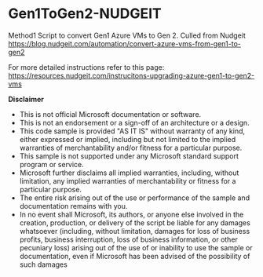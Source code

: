 # Gen1ToGen2-NUDGEIT
Method1 Script to convert Gen1 Azure VMs to Gen 2. Culled from Nudgeit
https://blog.nudgeit.com/automation/convert-azure-vms-from-gen1-to-gen2

For more detailed instructions refer to this page: https://resources.nudgeit.com/instrucitons-upgrading-azure-gen1-to-gen2-vms



**Disclaimer**

- This is not official Microsoft documentation or software.
- This is not an endorsement or a sign-off of an architecture or a design.
- This code sample is provided "AS IT IS" without warranty of any kind, either expressed or implied, including but not limited to the implied warranties of merchantability and/or fitness for a particular purpose.
- This sample is not supported under any Microsoft standard support program or service.
- Microsoft further disclaims all implied warranties, including, without limitation, any implied warranties of merchantability or fitness for a particular purpose.
- The entire risk arising out of the use or performance of the sample and documentation remains with you.
- In no event shall Microsoft, its authors, or anyone else involved in the creation, production, or delivery of the script be liable for any damages whatsoever (including, without limitation, damages for loss of business profits, business interruption, loss of business information, or other pecuniary loss) arising out of the use of or inability to use the sample or documentation, even if Microsoft has been advised of the possibility of such damages
